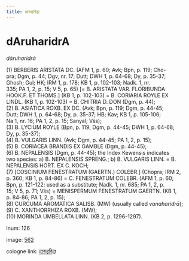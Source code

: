 ```yaml
---
title: दारुहरिद्रा
---
```


# dAruharidrA

<i>dāruharidrā</i>  <div n="P" />(1) <bot>BERBERIS ARISTATA DC.</bot> (AFM 1, p. 60; Avk; Bpn, p. 119; Cho- <div n="lb" />pra; Dgm, p. 44; Dgv, nr. 17; Dutt; DWH 1, p. 64-68; Dy, p. 35-37; <div n="lb" />Ghosh; Gul; HK; IRM 1, p. 178; KB 1, p. 102-103; Nadk. 1, nr. <div n="lb" />335; PA 1, 2, p. 15; V 5, p. 65) [= <bot>B. ARISTATA VAR. FLORIBUNDA <div n="lb" />HOOK.</bot><bot>F. ET THOMS.</bot>] (KB 1, p. 102-103) = <bot>B. CORIARIA ROYLE EX <div n="lb" />LINDL.</bot> (KB 1, p. 102-103) = <bot>B. CHITRIA D. DON</bot> (Dgm, p. 44); <div n="P" />(2) <bot>B. ASIATICA ROXB. EX DC.</bot> (Avk; Bpn, p. 119; Dgm, p. 44-45; <div n="lb" />Dutt; DWH 1, p. 64-68; Dy, p. 35-37; HB; Kav; KB 1, p. 105-106; <div n="lb" />Na 1, nr. 16; PA 1, 2, p. 15; Sanyal; Vśs); <div n="P" />(3) <bot>B. LYCIUM ROYLE</bot> (Bpn, p. 119; Dgm, p. 44-45; DWH 1, p. 64-68; <div n="lb" />Dy, p. 35-37); <div n="P" />(4) <bot>B. VULGARIS LINN.</bot> (Avk; Dgm, p. 44-45; PA 1, 2, p. 15); <div n="P" />(5) <bot>B. CORIACEA BRANDIS EX GAMBLE</bot> (Dgm, p. 44-45); <div n="P" />(6) <bot>B. NEPALENSIS</bot> (Dgm, p. 44-45); the Index Kewensis indicates <div n="lb" />two species: a) <bot>B. NEPALENSIS SPRENG.</bot>; b) <bot>B. VULGARIS LINN.</bot> = <bot>B. <div n="lb" />NEPALENSIS HORT. EX C. KOCH</bot>; <div n="P" />(7) [<bot>COSCINIUM FENESTRATUM (GAERTN.) COLEBR.</bot>] (Chopra; IRM 2, <div n="lb" />p. 360; KB 1, p. 84-86) = <bot>C. FENESTRATUM COLEBR.</bot> (AFM 1, p. 60; <div n="lb" />Bpn, p. 121-122: used as a substitute; Nadk. 1, nr. 685; PA 1, 2, p. <div n="lb" />15; V 5, p. 71; Vśs) = <bot>MENISPERMUM FENESTRATUM GAERTN.</bot> (KB 1, <div n="lb" />p. 84-86; PA 1, 2, p. 15); <div n="P" />(8) <bot>CURCUMA AROMATICA SALISB.</bot> (MW) (usually called <i>vanaharidrā</i>); <div n="P" />(9) <bot>C. XANTHORRHIZA ROXB.</bot> (MW); <div n="P" />(10) <bot>MORINDA UMBELLATA LINN.</bot> (KB 2, p. 1296-1297).

lnum: 126

image: [562](https://www.sanskrit-lexicon.uni-koeln.de/scans/csl-apidev/servepdf.php?dict=snp&page=562)

cologne link: [दारुहरिद्रा](https://sanskrit-lexicon.uni-koeln.de/scans/csl-apidev/getword.php?dict=snp&key=दारुहरिद्रा)


